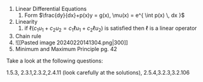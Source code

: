 1. Linear Differential Equations
	1. Form $\frac{dy}{dx}+p(x)y = g(x), \mu(x) = e^{ \int p(x) \, dx }$
2. Linearity
	1. if $\ell(c_{1}u_{1}+c_{2}u_{2} = c_{1}\ell u_{1}+c_{2}\ell u_{2})$ is satisfied then $\ell$ is a linear operator 
3. Chain rule 
4. ![[Pasted image 20240220141304.png|300]]
5. Minimum and Maximum Principle pg. 42

Take a look at the following questions: 

1.5.3, 2.3.1,2.3.2,2.4.11 (look carefully at the solutions), 2.5.4,3.2.3,3.2.106

